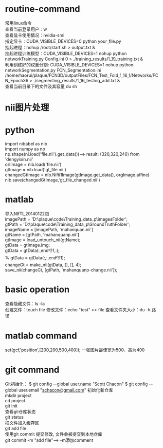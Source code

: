 # routine-command  
常用linux命令  
查看当前登录用户：w  
查看显卡使用情况：nvidia-smi  
指定显卡：CUDA_VISIBLE_DEVICES=0    python  your_file.py  
挂起进程：nohup /root/start.sh > output.txt &  
挂起进程训练模型：CUDA_VISIBLE_DEVICES=1 nohup python networkTraining.py Config.ini 0 > ./training_results/1_19_training.txt &    
利用训练好的权重分割: CUDA_VISIBLE_DEVICES=1 nohup python networkSegmentation.py FCN_Segmentation.ini /home/haorui/plaque/FCN3D/outputFiles/FCN_Test_Fold_1_16_1/Networks/FCN_Epoch36 > ./segmenting_results/1_16_testing_add.txt &  
查看当前目录下的文件及其容量 du sh

# nii图片处理
# python
import nibabel as nib  
import numpy as np  
np.shape(ni.load('file.nii').get_data())--> result: (320,320,240) from 'dengyixin.nii'   
oriImage = nib.load('file.nii')  
gtImage = nib.load('gt_file.nii')  
changedGtImage = nib.Nifti1Image(gtImage.get_data(), orgImage.affine)  
nib.save(changedGtImage,'gt_file_changed.nii')  
# matlab
导入NIfTI_20140122包  
imagePath = 'D:\plaque\code\Training_data_p\imagesFolder\';  
gtPath = 'D:\plaque\code\Training_data_p\GroundTruthFolder\';  
imageName = [imagePath, 'mahanquan.nii']  
gtName = [gtPath, 'mahanquanp.nii']  
gtImage = load_untouch_nii(gtName);  
gtData = gtImage.img;  
gtData = gtData(:,end:-1:1,:);  
% gtData = gtData(:,:,end:-1:1);  
changeGt = make_nii(gtData, [], [], 4);  
save_nii(changeGt, [gtPath, 'mahanquanp-change.nii']);  


# basic operation  
查看隐藏文件：ls -la  
创建文件：touch file
修改文件：echo "test" >> file
查看文件夹大小：du -h 路径

# matlab command  
set(gcf,'position',[200,200,500,400]); 一张图片最佳宽为500，高为400


# git command  
Git初始化：
$ git config --global user.name "Scott Chacon"
$ git config --global user.email "schacon@gmail.com"
初始化新仓库  
mkdir project  
cd project  
git init  
查看git仓库状态  
git status  
把文件加入缓存区  
git add file  
使用git commit 提交修改, 文件会被提交到本地仓库  
git commit -m "add file"--> -m添加comment
